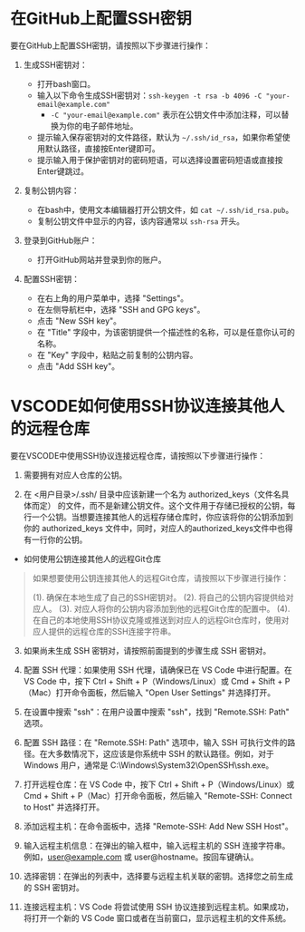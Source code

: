 # 在GitHub上配置SSH密钥

要在GitHub上配置SSH密钥，请按照以下步骤进行操作：

1. 生成SSH密钥对：
   - 打开bash窗口。
   - 输入以下命令生成SSH密钥对：`ssh-keygen -t rsa -b 4096 -C "your-email@example.com"`
     - `-C "your-email@example.com"` 表示在公钥文件中添加注释，可以替换为你的电子邮件地址。
   - 提示输入保存密钥对的文件路径，默认为 `~/.ssh/id_rsa`，如果你希望使用默认路径，直接按Enter键即可。
   - 提示输入用于保护密钥对的密码短语，可以选择设置密码短语或直接按Enter键跳过。

2. 复制公钥内容：
   - 在bash中，使用文本编辑器打开公钥文件，如 `cat ~/.ssh/id_rsa.pub`。
   - 复制公钥文件中显示的内容，该内容通常以 `ssh-rsa` 开头。

3. 登录到GitHub账户：
   - 打开GitHub网站并登录到你的账户。

4. 配置SSH密钥：
   - 在右上角的用户菜单中，选择 "Settings"。
   - 在左侧导航栏中，选择 "SSH and GPG keys"。
   - 点击 "New SSH key"。
   - 在 "Title" 字段中，为该密钥提供一个描述性的名称，可以是任意你认可的名称。
   - 在 "Key" 字段中，粘贴之前复制的公钥内容。
   - 点击 "Add SSH key"。

# VSCODE如何使用SSH协议连接其他人的远程仓库

要在VSCODE中使用SSH协议连接远程仓库，请按照以下步骤进行操作：

1. 需要拥有对应人仓库的公钥。

2. 在 <用户目录>/.ssh/ 目录中应该新建一个名为 authorized_keys（文件名具体而定） 的文件，而不是新建公钥文件。这个文件用于存储已授权的公钥，每行一个公钥。当想要连接其他人的远程存储仓库时，你应该将你的公钥添加到你的 authorized_keys 文件中，同时，对应人的authorized_keys文件中也得有一行你的公钥。

- 如何使用公钥连接其他人的远程Git仓库

> 如果想要使用公钥连接其他人的远程Git仓库，请按照以下步骤进行操作：
>
> (1). 确保在本地生成了自己的SSH密钥对。
> (2). 将自己的公钥内容提供给对应人。
> (3). 对应人将你的公钥内容添加到他的远程Git仓库的配置中。
> (4). 在自己的本地使用SSH协议克隆或推送到对应人的远程Git仓库时，使用对应人提供的远程仓库的SSH连接字符串。

3. 如果尚未生成 SSH 密钥对，请按照前面提到的步骤生成 SSH 密钥对。

4. 配置 SSH 代理：如果使用 SSH 代理，请确保已在 VS Code 中进行配置。在 VS Code 中，按下 Ctrl + Shift + P（Windows/Linux）或 Cmd + Shift + P（Mac）打开命令面板，然后输入 "Open User Settings" 并选择打开。

5. 在设置中搜索 "ssh"：在用户设置中搜索 "ssh"，找到 "Remote.SSH: Path" 选项。

6. 配置 SSH 路径：在 "Remote.SSH: Path" 选项中，输入 SSH 可执行文件的路径。在大多数情况下，这应该是你系统中 SSH 的默认路径。例如，对于 Windows 用户，通常是 C:\Windows\System32\OpenSSH\ssh.exe。

7. 打开远程仓库：在 VS Code 中，按下 Ctrl + Shift + P（Windows/Linux）或 Cmd + Shift + P（Mac）打开命令面板，然后输入 "Remote-SSH: Connect to Host" 并选择打开。

8. 添加远程主机：在命令面板中，选择 "Remote-SSH: Add New SSH Host"。

9. 输入远程主机信息：在弹出的输入框中，输入远程主机的 SSH 连接字符串。例如，user@example.com 或 user@hostname。按回车键确认。

10. 选择密钥：在弹出的列表中，选择要与远程主机关联的密钥。选择您之前生成的 SSH 密钥对。

11. 连接远程主机：VS Code 将尝试使用 SSH 协议连接到远程主机。如果成功，将打开一个新的 VS Code 窗口或者在当前窗口，显示远程主机的文件系统。